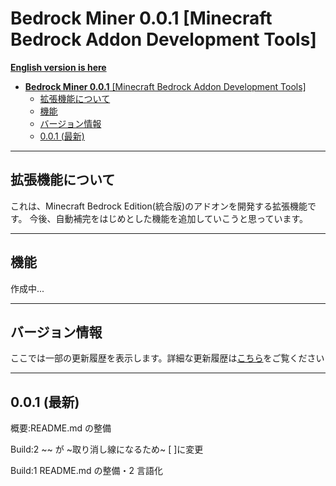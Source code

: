 # **Bedrock Miner 0.0.1** \[Minecraft Bedrock Addon Development Tools\]

[ **English version is here** ](README.md)

- [**Bedrock Miner 0.0.1** \[Minecraft Bedrock Addon Development Tools\]](#bedrock-miner-001-minecraft-bedrock-addon-development-tools)
  - [拡張機能について](#拡張機能について)
  - [機能](#機能)
  - [バージョン情報](#バージョン情報)
  - [0.0.1 (最新)](#001-最新)

---

## 拡張機能について

これは、Minecraft Bedrock Edition(統合版)のアドオンを開発する拡張機能です。
今後、自動補完をはじめとした機能を追加していこうと思っています。

---

## 機能

作成中...

---

## バージョン情報

ここでは一部の更新履歴を表示します。詳細な更新履歴は[こちら](CHANGELOG-ja.md)をご覧ください

---

## 0.0.1 (最新)

概要:README.md の整備

Build:2 \~\~ が ~取り消し線になるため~ \[ \]に変更

Build:1 README.md の整備・2 言語化
